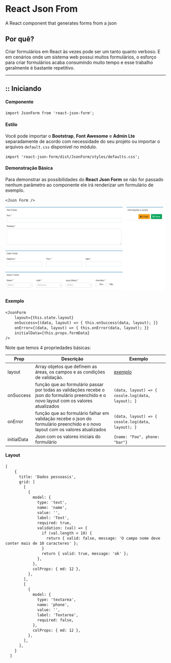 # React Json From
A React component that generates forms from a json

## Por quê?
Criar formulários em React às vezes pode ser um tanto quanto verboso.
E em cenários onde um sistema web possui muitos formulários, o esforço para criar formulários acaba consumindo muito tempo e esse trabalho geralmente é bastante repetitivo.
___

## :: Iniciando

#### Componente
```
import JsonForm from 'react-json-form';
```
#### Estilo
Você pode importar o **Bootstrap**, **Font Awesome** e **Admin Lte** separadamente de acordo com necessidade do seu projeto ou importar o arquivos `default.css` disponível no módulo.
```
import 'react-json-form/dist/JsonForm/styles/defaults.css';
```

#### Demonstração Básica 
Para demonstrar as possibilidades do **React Json Form** se não for passado nenhum parâmetro ao componente ele irá renderizar um formulário de exemplo.
```
<Json Form />
```
![React Json Form Exemple](./react-json-form-exemple.png)

#### Exemplo
```
<JsonForm
    layout={this.state.layout}
    onSuccess={(data, layout) => { this.onSuccess(data, layout); }}
    onError={(data, layout) => { this.onError(data, layout); }}
    initialData={this.props.formData}
/>
```
Note que temos 4 propriedades básicas:


| Prop   |      Descrição      |  Exemplo |
|----------|-------------|------|
| layout |  Array objetos que definem as áreas, os campos e as condições de validação. | <a href="#Layout">exemplo</a>   |
| onSuccess |  função que ao formulário passar por todas as validações recebe o json do formulário preenchido e o novo layout com os valores atualizados   |  `(data, layout) => { cosole.log(data, layout); }` |
| onError | função que ao formulário falhar em validação recebe o json do formulário preenchido e o novo layout com os valores atualizados |  `(data, layout) => { cosole.log(data, layout); }` |
| initialData | Json com os valores iniciais do formulário | `{name: "Foo", phone: "bar"}` |


#### Layout
```
[
    {
      title: 'Dados pessoasis',
      grid: [
        [
          {
            model: {
              type: 'text',
              name: 'name',
              value: '',
              label: 'Text',
              required: true,
              validation: (val) => {
                if (val.length < 10) {
                  return { valid: false, message: 'O campo nome deve conter mais de 10 caracteres' };
                }
                return { valid: true, message: 'ok' };
              },
            },
            colProps: { md: 12 },
          },
        ],
        [
          {
            model: {
              type: 'textarea',
              name: 'phone',
              value: '',
              label: 'Textarea',
              required: false,
            },
            colProps: { md: 12 },
          },
        ],
      ],
    }
  ]
```